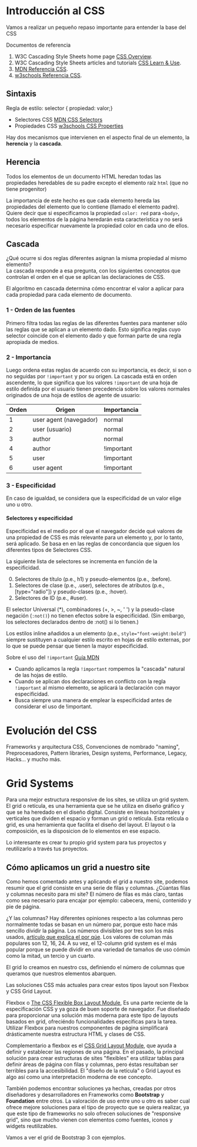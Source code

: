 
# Introducción al CSS

Vamos a realizar un pequeño repaso importante para entender la base del CSS

Documentos de referencia

1. W3C Cascading Style Sheets home page [CSS Overview](https://www.w3.org/Style/CSS/Overview.en.html).
2. W3C Cascading Style Sheets articles and tutorials [CSS Learn & Use](https://www.w3.org/Style/CSS/learning).
3. [MDN Referencia CSS](https://developer.mozilla.org/es/docs/Web/CSS/Referencia_CSS).
4. [w3schools Referencia CSS](https://www.w3schools.com/cssref/default.asp).


## Sintaxis

Regla de estilo: selector { propiedad: valor;}

* Selectores CSS [MDN CSS Selectors](https://developer.mozilla.org/en-US/docs/Web/CSS/CSS_Selectors)
* Propiedades CSS [w3schools CSS Properties](http://htmlreference.io/semantic/)

Hay dos mecanismos que intervienen en el aspecto final de un elemento, la **herencia** y la **cascada**. 

## Herencia

Todos los elementos de un documento HTML heredan todas las propiedades heredables de su padre excepto el elemento raíz `html` (que no tiene progenitor)

La importancia de este hecho es que cada elemento hereda las propiedades del elemento que lo contiene (llamado el elemento padre). Quiere decir que si especificamos la propiedad `color: red` para `<body>`, todos los elementos de la página heredarán esta característica y no será necesario especificar nuevamente la propiedad color en cada uno de ellos.


## Cascada

¿Qué ocurre si dos reglas diferentes asignan la misma propiedad al mismo elemento?  
La cascada responde a esa pregunta, con los siguientes conceptos que controlan el orden en el que se aplican las declaraciones de CSS.

El algoritmo en cascada determina cómo encontrar el valor a aplicar para cada propiedad para cada elemento de documento.

### 1 - Orden de las fuentes
Primero filtra todas las reglas de las diferentes fuentes para mantener sólo las reglas que se aplican a un elemento dado. Esto significa reglas cuyo selector coincide con el elemento dado y que forman parte de una regla apropiada de medios.


### 2 - Importancia 
Luego ordena estas reglas de acuerdo con su importancia, es decir, si son o no seguidas por `!important` y por su origen. La cascada está en orden ascendente, lo que significa que los valores `!important` de una hoja de estilo definida por el usuario tienen precedencia sobre los valores normales originados de una hoja de estilos de agente de usuario:

 Orden | Origen | Importancia
-------| -------| -------------
1 | user agent (navegador) | normal
2 | user (usuario) | normal
3 | author  | normal
4 | author | !important 
5 | user | !important 
6 | user agent | !important

### 3 - Especificidad
En caso de igualdad, se considera que la especificidad de un valor elige uno u otro.

#### Selectores y especificidad

Especificidad es el medio por el que el navegador decide qué valores de una propiedad de CSS es más relevante para un elemento y, por lo tanto, será aplicado. Se basa en en las reglas de concordancia que siguen los diferentes tipos de Selectores CSS.

La siguiente lista de selectores se incrementa en función de la especificidad.

0.  Selectores de título (p.e., h1) y pseudo-elementos (p.e., :before).
1.  Selectores de clase (p.e., .user), selectores de atributos (p.e., [type="radio"]) y pseudo-clases (p.e., :hover).
2.  Selectores de ID (p.e., #user).

El selector Universal (*), combinadores (+, >, ~, ' ') y la pseudo-clase negación (`:not()`) no tienen efectos sobre la especificidad. (Sin embargo, los selectores declarados dentro de :not() si lo tienen.)

Los estilos inline añadidos a un elemento (p.e., `style="font-weight:bold"`) siempre sustituyen a cualquier estilo escrito en hojas de estilo externas, por lo que se puede pensar que tienen la mayor especificidad.

Sobre el uso del `!important` [Guía MDN](https://developer.mozilla.org/es/docs/Web/CSS/Especificidad#La_excepción_!important)

*  Cuando aplicamos la regla `!important` rompemos la "cascada" natural de las hojas de estilo.
*  Cuando se aplican dos declaraciones en conflicto con la regla `!important` al mismo elemento, se aplicará la declaración con mayor especificidad.
*  Busca siempre una manera de emplear la especificidad antes de considerar el uso de !important.




# Evolución del CSS

Frameworks y arquitectura CSS, Convenciones de nombrado "naming", Preprocesadores, Pattern libraries, Design systems, Performance, Legacy, Hacks... y mucho más.


# Grid Systems 

Para una mejor estructura responsive de los sites, se utiliza un grid system.
El grid o retícula, es una herramienta que se he utiliza en diseño gráfico y que se ha heredado en el diseño digital. Consiste en líneas horizontales y verticales que dividen el espacio y forman un grid o retícula. Esta retícula o grid, es una herramienta que facilita el diseño del layout. El layout o la composición, es la disposicion de lo elementos en ese espacio.

Lo interesante es crear tu propio grid system para tus proyectos y reutilizarlo a través tus proyectos.

## Cómo aplicamos un grid a nuestro site

Como hemos comentado antes y aplicando el grid a nuestro site, podemos resumir que el grid consiste en una serie de filas y columnas. 
¿Cúantas filas y columnas necesito para mi site? El número de filas es más claro, tantas como sea necesario para encajar por ejemplo: cabecera, menú, contenido y pie de página. 

¿Y las columnas? Hay diferentes opiniones respecto a las columnas pero normalmente todas se basan en un número par, porque esto hace más sencillo dividir la página. Los números divisibles por tres son los más usados, [artículo que explica el por qúe](https://en.wikipedia.org/wiki/Golden_ratio). Los valores de columan más populares son 12, 16, 24.
A su vez, el 12-column grid system es el más popular porque se puede dividir en una variedad de tamaños de uso cómún como la mitad, un tercio y un cuarto. 

El grid lo creamos en nuestro css, definiendo el número de columnas que queramos que nuestros elementos abarquen.

Las soluciones CSS más actuales para crear estos tipos layout son Flexbox y CSS Grid Layout.

Flexbox o [The CSS Flexible Box Layout Module](https://www.w3.org/TR/css-flexbox-1/), Es una parte reciente de la especificación CSS y ya goza de buen soporte de navegador. 
Fue diseñado para proporcionar una solución más moderna para este tipo de layouts basados en grid, ofreciéndo funcionalidades específicas para la tarea.
Utilizar Flexbox para nuestros componentes de página simplificará drásticamente nuestra estructura HTML y clases de CSS.


Complementario a flexbox es el [CSS Grid Layout Module](https://www.w3.org/TR/css3-grid-layout/), que ayuda a definir y establecer las regiones de una página. 
En el pasado, la principal solución para crear estructuras de sites "flexibles" era utilizar tablas para definir áreas de página con filas y columnas, pero éstas resultaban ser terribles para la accesibilidad. El "diseño de la retícula" o Grid Layout es algo así como una interpretación moderna de ese concepto.


También podemos encontrar soluciones ya hechas, creadas por otros diseñadores y desarrolladores en Frameworks como **Bootstrap** y **Foundation** entre otros.
La valoración de uso entre uno u otro es saber cual ofrece mejore soluciones para el tipo de proyecto que se quiera realizar, ya que este tipo de frameworks no solo ofrecen soluciones de "responsive grid", sino que mucho vienen con elementos como fuentes, iconos y widgets reutilizables.

Vamos a ver el grid de Bootstrap 3 con ejemplos.



